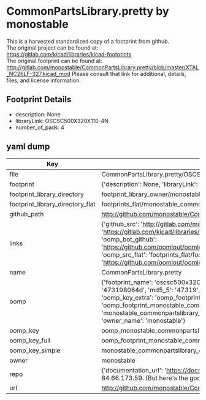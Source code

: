# CommonPartsLibrary.pretty by monostable  
This is a harvested standardized copy of a footprint from github.  
The original project can be found at:  
https://gitlab.com/kicad/libraries/kicad-footprints  
The original footprint can be found at:
http://gitlab.com/monostable/CommonPartsLibrary.pretty/blob/master/XTAL_NC26LF-327.kicad_mod
Please consult that link for additional, details, files, and license information.  
## Footprint Details
* description: None  
* libraryLink: OSCSC500X320X110-4N  
* number_of_pads: 4  
## yaml dump  
| Key | Value |  
| --- | --- |  
| file | CommonPartsLibrary.pretty/OSCSC500X320X110-4N.kicad_mod |  
| footprint | {'description': None, 'libraryLink': 'OSCSC500X320X110-4N', 'number_of_pads': 4} |  
| footprint_library_directory | footprint_library_owner/monostable_CommonPartsLibrary.pretty |  
| footprint_library_directory_flat | footprints_flat/monostable_commonpartslibrary_oscsc500x320x110_4n/working |  
| github_path | http://github.com/monostable/CommonPartsLibrary.pretty/blob/master/OSCSC500X320X110-4N.kicad_mod |  
| links | {'github_src': 'http://gitlab.com/monostable/CommonPartsLibrary.pretty/blob/master/XTAL_NC26LF-327.kicad_mod', 'github_src_repo': 'https://gitlab.com/kicad/libraries/kicad-footprints', 'oomp_bot': 'footprints/monostable_commonpartslibrary_oscsc500x320x110_4n/working', 'oomp_bot_github': 'https://github.com/oomlout/oomlout_oomp_footprint_bot/tree/main/footprints/monostable_commonpartslibrary_oscsc500x320x110_4n/working', 'oomp_src_flat': 'footprints_flat/footprints_flat/monostable_commonpartslibrary_oscsc500x320x110_4n/working', 'oomp_src_flat_github': 'https://github.com/oomlout/oomlout_oomp_footprint_src/tree/main/footprints_flat/monostable_commonpartslibrary_oscsc500x320x110_4n/working'} |  
| name | CommonPartsLibrary.pretty |  
| oomp | {'footprint_name': 'oscsc500x320x110_4n', 'library_name': 'commonpartslibrary', 'md5': '473198064d451805603c1dc97bbe5f7d', 'md5_10': '473198064d', 'md5_5': '47319', 'md5_6': '473198', 'oomp_key': 'oomp_monostable_commonpartslibrary_oscsc500x320x110_4n', 'oomp_key_extra': 'oomp_footprint_monostable_commonpartslibrary_oscsc500x320x110_4n', 'oomp_key_full': 'oomp_footprint_monostable_commonpartslibrary_oscsc500x320x110_4n_473198', 'oomp_key_simple': 'monostable_commonpartslibrary_oscsc500x320x110_4n', 'original_filename': 'CommonPartsLibrary.pretty/OSCSC500X320X110-4N.kicad_mod', 'owner_name': 'monostable'} |  
| oomp_key | oomp_monostable_commonpartslibrary_oscsc500x320x110_4n |  
| oomp_key_full | oomp_footprint_monostable_commonpartslibrary_oscsc500x320x110_4n |  
| oomp_key_simple | monostable_commonpartslibrary_oscsc500x320x110_4n |  
| owner | monostable |  
| repo | {'documentation_url': 'https://docs.github.com/rest/overview/resources-in-the-rest-api#rate-limiting', 'message': "API rate limit exceeded for 84.66.173.59. (But here's the good news: Authenticated requests get a higher rate limit. Check out the documentation for more details.)"} |  
| url | http://github.com/monostable/CommonPartsLibrary.pretty |  

